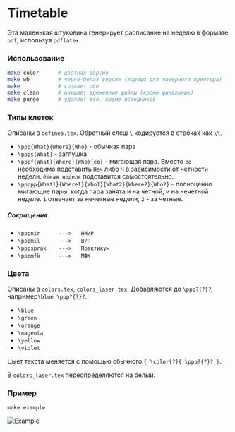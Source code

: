 # Timetable #

Эта маленькая штуковина генерирует расписание на неделю в формате `pdf`, используя `pdflatex`.

### Использование ###

```bash
make color 		# цветная версия
make wb			# черно-белая версия (хорошо для лазерного принтера)
make			# создает обе
make clean		# очищает временные файлы (кроме финальных)
make purge		# удаляет все, кроме исходников
```

### Типы клеток ###

Описаны в `defines.tex`. Обратный слеш `\` кодируется в строках как `\\`.

* `\ppp{What}{Where}{Who}` - обычная пара
* `\ppps{What}` - заглушка
* `\pppf{What}{Where}{Who}{eo}` - мигающая пара. Вместо `eo` необходимо подставить `Неч` либо `Ч` в зависимости от четности недели. `ётная неделя` подставится самостоятельно. 
* `\ppppp{What1}{Where1}{Who1}{What2}{Where2}{Who2}` - полноценно мигающие пары, когда пара занята и на четной, и на нечетной неделе. `1` отвечает за нечетные недели, `2` - за четные.

##### Сокращения #####

* `\pppnir   	--->   НИ/Р`
* `\pppmil   	--->   В/П`
* `\pppsprak   	--->   Практикум`
* `\pppmfk   	--->   МФК`

### Цвета ###

Описаны в `colors.tex`, `colors_laser.tex`. Добавляются до `\ppp?{?}?`, например`\blue \ppp?{?}?`.

* `\blue`
* `\green`
* `\orange`
* `\magenta`
* `\yellow`
* `\violet`

Цыет текста меняется с помощью обычного `{ \color{?}{ \ppp?{?}? }`.

В `colors_laser.tex` переопределяются на белый.

### Пример ###

`make example`

![Example](https://cloud.githubusercontent.com/assets/5108025/12861910/e16ae94e-cc77-11e5-818c-b085ffb1aaf6.png)

